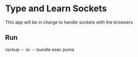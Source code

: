 # Type and Learn Sockets

This app will be in charge to handle sockets with the browsers

## Run
rackup
-- or --
bundle exec puma